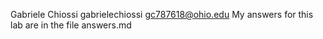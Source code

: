 Gabriele Chiossi
gabrielechiossi
gc787618@ohio.edu
My answers for this lab are in the file answers.md
